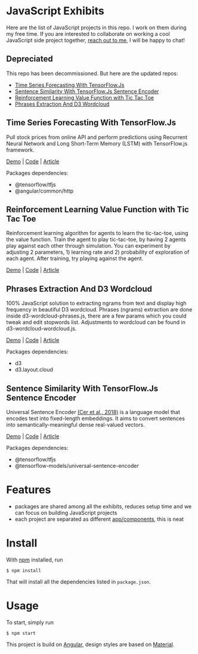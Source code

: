 # JavaScript Exhibits

Here are the list of JavaScript projects in this repo. I work on them during my free time. If you are interested to collaborate on working a cool JavaScript side project together, [reach out to me](https://jinglescode.github.io/), I will be happy to chat!

## Depreciated

This repo has been decommissioned. But here are the updated repos:
- [Time Series Forecasting With TensorFlow.Js](https://github.com/jinglescode/time-series-forecasting-tensorflowjs)
- [Sentence Similarity With TensorFlow.Js Sentence Encoder](https://github.com/jinglescode/textual-similarity-universal-sentence-encoder)
- [Reinforcement Learning Value Function with Tic Tac Toe](https://github.com/jinglescode/reinforcement-learning-tic-tac-toe)
- [Phrases Extraction And D3 Wordcloud](https://github.com/jinglescode/phrases-extraction-wordcloud)

## Time Series Forecasting With TensorFlow.Js

Pull stock prices from online API and perform predictions using Recurrent Neural Network and Long Short-Term Memory (LSTM) with TensorFlow.js framework.

[Demo](https://jinglescode.github.io/time-series-forecasting-tensorflowjs) |
[Code](https://github.com/jinglescode/time-series-forecasting-tensorflowjs) |
[Article](https://jinglescode.github.io/2019/05/17/time-series-forecasting-with-tensorflow-js/)

Packages dependencies:
- @tensorflow/tfjs
- @angular/common/http

## Reinforcement Learning Value Function with Tic Tac Toe

Reinforcement learning algorithm for agents to learn the tic-tac-toe, using the value function. Train the agent to play tic-tac-toe, by having 2 agents play against each other through simulation. You can experiment by adjusting 2 parameters, 1) learning rate and 2) probability of exploration of each agent. After training, try playing against the agent.

[Demo](https://jinglescode.github.io/reinforcement-learning-tic-tac-toe) |
[Code](https://github.com/jinglescode/reinforcement-learning-tic-tac-toe) |
[Article](https://jinglescode.github.io/2019/06/30/reinforcement-learning-value-function/)

## Phrases Extraction And D3 Wordcloud

100% JavaScript solution to extracting ngrams from text and display high frequency in beautiful D3 wordcloud. Phrases (ngrams) extraction are done inside d3-wordcloud-phrases.js, there are a few params which you could tweak and edit stopwords list. Adjustments to wordcloud can be found in d3-wordcloud-wordcloud.js.

[Demo](https://jinglescode.github.io/phrases-extraction-wordcloud) |
[Code](https://github.com/jinglescode/phrases-extraction-wordcloud) | 
[Article](https://jinglescode.github.io/2017/10/01/extract-phrases-display-wordcloud/)

Packages dependencies:
- d3
- d3.layout.cloud

## Sentence Similarity With TensorFlow.Js Sentence Encoder

Universal Sentence Encoder [(Cer et al., 2018)](https://arxiv.org/pdf/1803.11175.pdf) is a language model that encodes text into fixed-length embeddings. It aims to convert sentences into semantically-meaningful dense real-valued vectors.

[Demo](https://jinglescode.github.io/textual-similarity-universal-sentence-encoder) |
[Code](https://github.com/jinglescode/textual-similarity-universal-sentence-encoder) |
[Article](https://jinglescode.github.io/2020/02/10/build-textual-similarity-analysis-web-app/)

Packages dependencies:
- @tensorflow/tfjs
- @tensorflow-models/universal-sentence-encoder

# Features

- packages are shared among all the exhibits, reduces setup time and we can focus on building JavaScript projects
- each project are separated as different [app/components](https://github.com/jinglescode/demos/tree/master/src/app/components), this is neat

# Install

With [npm](https://npmjs.org/) installed, run

```
$ npm install
```

That will install all the dependencies listed in `package.json`.

# Usage

To start, simply run

```
$ npm start
```

This project is build on [Angular](https://angular.io/), design styles are based on [Material](https://material.angular.io/).
